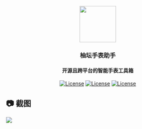<div id="header" align="center">
	<img src="https://raw.githubusercontent.com/Gnayoah/UotanWatchAssistant/main/assets/logo.png" height="100"></img> 
	<h3>柚坛手表助手</h3>
	<h4>开源且跨平台的智能手表工具箱</h4>
	<div id="badges" >
		<a href="https://github.com/Gnayoah/UotanWatchAssistant/blob/main/LICENSE"><img src="https://img.shields.io/github/license/Gnayoah/UotanWatchAssistant?style=for-the-badge" alt="License"/></a>
  <a href="https://github.com/Gnayoah/UotanWatchAssistant"><img src="https://img.shields.io/github/created-at/Gnayoah/UotanWatchAssistant?style=for-the-badge" alt="License"/></a> 
  <a href="https://github.com/Gnayoah/UotanWatchAssistant"><img src="https://img.shields.io/github/v/release/Gnayoah/UotanWatchAssistant?style=for-the-badge" alt="License"/></a> 
	</div>
</div>


## 📷 截图

<img src="https://watchasst.uotan.cn/wp-content/uploads/2024/09/画板-3.jpg"></img> 
